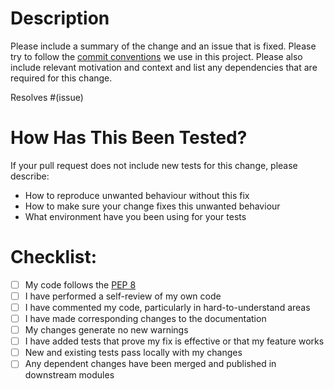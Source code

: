 # Description

Please include a summary of the change and an issue that is fixed. Please try to follow the
[commit conventions](https://www.conventionalcommits.org/) we use in this project.
Please also include relevant motivation and context and list any dependencies
that are required for this change.

Resolves #(issue)


# How Has This Been Tested?

If your pull request does not include new tests for this change, please describe:
 * How to reproduce unwanted behaviour without this fix
 * How to make sure your change fixes this unwanted behaviour
 * What environment have you been using for your tests


# Checklist:

- [ ] My code follows the [PEP 8](https://www.python.org/dev/peps/pep-0008/)
- [ ] I have performed a self-review of my own code
- [ ] I have commented my code, particularly in hard-to-understand areas
- [ ] I have made corresponding changes to the documentation
- [ ] My changes generate no new warnings
- [ ] I have added tests that prove my fix is effective or that my feature works
- [ ] New and existing tests pass locally with my changes
- [ ] Any dependent changes have been merged and published in downstream modules
